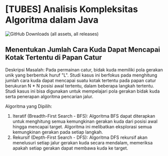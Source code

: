 # [TUBES] Analisis Kompleksitas Algoritma dalam Java

![GitHub Downloads (all assets, all releases)](https://img.shields.io/github/downloads/Archaniels/TUBES-AKA-Java/total?style=for-the-badge)

## Menentukan Jumlah Cara Kuda Dapat Mencapai Kotak Tertentu di Papan Catur
Deskripsi Masalah: Pada permainan catur, bidak kuda memiliki pola gerakan unik yang berbentuk huruf "L". Studi kasus ini berfokus pada menghitung jumlah cara kuda dapat mencapai suatu kotak tertentu pada papan catur berukuran N * N  posisi awal tertentu, dalam beberapa langkah tertentu. Studi kasus ini bisa digunakan untuk mempelajari pola gerakan bidak kuda serta penerapan algoritma pencarian jalur.

Algoritma yang Dipilih:
1. Iteratif (Breadth-First Search - BFS): Algoritma BFS dapat diterapkan untuk menghitung semua kemungkinan gerakan kuda dari posisi awal hingga mencapai target. Algoritma ini melibatkan eksplorasi semua kemungkinan gerakan pada setiap langkah.
2. Rekursif (Depth-First Search - DFS): Algoritma DFS rekursif akan menelusuri setiap jalur gerakan kuda secara mendalam, memeriksa apakah setiap gerakan dapat membawa kuda ke target.
